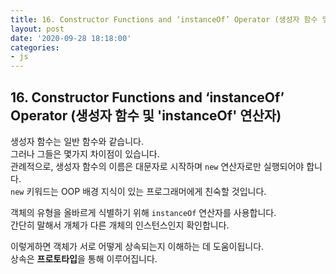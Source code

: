 ```yaml
---
title: 16. Constructor Functions and ‘instanceOf’ Operator (생성자 함수 및 'instanceOf' 연산자)
layout: post
date: '2020-09-28 18:18:00'
categories:
- js
---
```


## 16. Constructor Functions and ‘instanceOf’ Operator (생성자 함수 및 'instanceOf' 연산자)

생성자 함수는 일반 함수와 같습니다.  
그러나 그들은 몇가지 차이점이 있습니다.  
관례적으로, 생성자 함수의 이름은 대문자로 시작하며 `new` 연산자로만 실행되어야 합니다.  
`new` 키워드는 OOP 배경 지식이 있는 프로그래머에게 친숙할 것입니다.  

객체의 유형을 올바르게 식별하기 위해 `instanceOf` 연산자를 사용합니다.  
간단히 말해서 개체가 다른 개체의 인스턴스인지 확인합니다.  

이렇게하면 객체가 서로 어떻게 상속되는지 이해하는 데 도움이됩니다.  
상속은 **프로토타입**을 통해 이루어집니다.